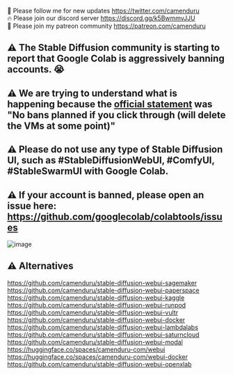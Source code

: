 🐣 Please follow me for new updates https://twitter.com/camenduru <br />
🔥 Please join our discord server https://discord.gg/k5BwmmvJJU <br />
🥳 Please join my patreon community https://patreon.com/camenduru <br />


## ⚠ The Stable Diffusion community is starting to report that Google Colab is aggressively banning accounts. 😭
## ⚠ We are trying to understand what is happening because the [official statement](https://www.reddit.com/r/StableDiffusion/comments/12t8tc7/comment/jh2yhaz/?utm_source=share&utm_medium=web2x&context=3) was "No bans planned if you click through (will delete the VMs at some point)"
## ⚠ Please do not use any type of Stable Diffusion UI, such as #StableDiffusionWebUI, #ComfyUI, #StableSwarmUI with Google Colab. 
## ⚠ If your account is banned, please open an issue here: https://github.com/googlecolab/colabtools/issues

![image](https://github.com/camenduru/stable-diffusion-webui-colab/assets/54370274/631c7cae-e72d-4ca0-b062-3ffdb573a651)

## ⚠ Alternatives
https://github.com/camenduru/stable-diffusion-webui-sagemaker <br />
https://github.com/camenduru/stable-diffusion-webui-paperspace <br />
https://github.com/camenduru/stable-diffusion-webui-kaggle <br />
https://github.com/camenduru/stable-diffusion-webui-runpod <br />
https://github.com/camenduru/stable-diffusion-webui-vultr <br />
https://github.com/camenduru/stable-diffusion-webui-docker <br />
https://github.com/camenduru/stable-diffusion-webui-lambdalabs <br />
https://github.com/camenduru/stable-diffusion-webui-saturncloud <br />
https://github.com/camenduru/stable-diffusion-webui-modal <br />
https://huggingface.co/spaces/camenduru-com/webui <br />
https://huggingface.co/spaces/camenduru-com/webui-docker <br />
https://github.com/camenduru/stable-diffusion-webui-openxlab <br />

<!--

## 🦒 Install the WebUI Colab to Google Drive

| stable | nightly | Function
| --- | --- | --- |
[![Open In Colab](https://user-images.githubusercontent.com/54370274/224839804-50c0c18b-3960-4a1c-b7fa-3c7074b11779.svg)](https://colab.research.google.com/github/camenduru/stable-diffusion-webui-colab/blob/drive/install.ipynb) | [![Open In Colab](https://user-images.githubusercontent.com/54370274/224839802-95968900-392b-4b30-ad75-aeac13675e1b.svg)](https://colab.research.google.com/github/camenduru/stable-diffusion-webui-colab/blob/drive/nightly/install.ipynb) | One Time Install & Update
[![Open In Colab](https://user-images.githubusercontent.com/54370274/224839804-50c0c18b-3960-4a1c-b7fa-3c7074b11779.svg)](https://colab.research.google.com/github/camenduru/stable-diffusion-webui-colab/blob/drive/run.ipynb) | [![Open In Colab](https://user-images.githubusercontent.com/54370274/224839802-95968900-392b-4b30-ad75-aeac13675e1b.svg)](https://colab.research.google.com/github/camenduru/stable-diffusion-webui-colab/blob/drive/nightly/run.ipynb) | Run
[![Open In Colab](https://user-images.githubusercontent.com/54370274/224839804-50c0c18b-3960-4a1c-b7fa-3c7074b11779.svg)](https://colab.research.google.com/github/camenduru/stable-diffusion-webui-colab/blob/drive/add.ipynb) | [![Open In Colab](https://user-images.githubusercontent.com/54370274/224839802-95968900-392b-4b30-ad75-aeac13675e1b.svg)](https://colab.research.google.com/github/camenduru/stable-diffusion-webui-colab/blob/drive/nightly/add.ipynb) | Add Model

## Tutorials
Stable Diffusion WebUI Colab With Google Drive: https://www.youtube.com/watch?v=njW64feGMzI

🚨 Important for 15G Free Google Drive Users: 

If you have enough space, remove the # character before the line
 
![image](https://user-images.githubusercontent.com/54370274/235278379-b7993166-e09d-48b9-ac0f-673a1262fcfd.png)

If you want to use more models, you can download your model into Colab, which has an empty 50GB space. 

Download models into `/content/models` WebUI automaticly will find your models under `/content/models` and `/content/drive/MyDrive/stable-diffusion-webui-colab/stable-diffusion-webui/models/Stable-diffusion`

![Screenshot 2023-03-20 133516](https://user-images.githubusercontent.com/54370274/226315414-2dcc8308-c15f-4a96-8d75-507e46d5b1bc.png)

```py
!aria2c --console-log-level=error -c -x 16 -s 16 -k 1M https://huggingface.co/andite/pastel-mix/resolve/main/pastelmix-fp16.ckpt -d /content/models -o pastelmix-fp16.ckpt
!aria2c --console-log-level=error -c -x 16 -s 16 -k 1M https://huggingface.co/hakurei/waifu-diffusion-v1-4/resolve/main/vae/kl-f8-anime2.ckpt -d /content/models -o pastelmix-fp16.vae.pt
```

You can also free up more space by deleting the default model in your drive.

![Screenshot 2023-02-24 140908](https://user-images.githubusercontent.com/54370274/221165025-706b6385-8cb2-4fe1-9334-2762013b9dce.png)

If you don't plan to use ControlNet models, you can also free up space by deleting them. (thanks to twitter@muadoyoki ❤)

![Screenshot 2023-02-24 141259](https://user-images.githubusercontent.com/54370274/221165764-b4db7c3c-0cc9-4976-a922-395bb72a002d.png)

-->